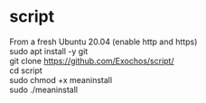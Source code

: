 # script
From a fresh Ubuntu 20.04 (enable http and https)<br>
sudo apt install -y git<br>
git clone https://github.com/Exochos/script/<br>
cd script<br>
sudo chmod +x meaninstall <br>
sudo ./meaninstall <br>
